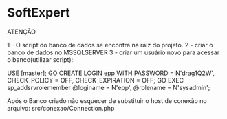 # SoftExpert

ATENÇÃO

1 - O script do banco de dados se encontra na raiz do projeto.
2 - criar o banco de dados no MSSQLSERVER
3 - criar um usuário novo para acessar o banco(utilizar script):

USE [master];
GO
CREATE LOGIN epp 
    WITH PASSWORD    = N'drag1Q2W',
    CHECK_POLICY     = OFF,
    CHECK_EXPIRATION = OFF;
GO
EXEC sp_addsrvrolemember 
    @loginame = N'epp', 
    @rolename = N'sysadmin';


Após o Banco criado não esquecer de substituir o host de conexão no arquivo: src/conexao/Connection.php
